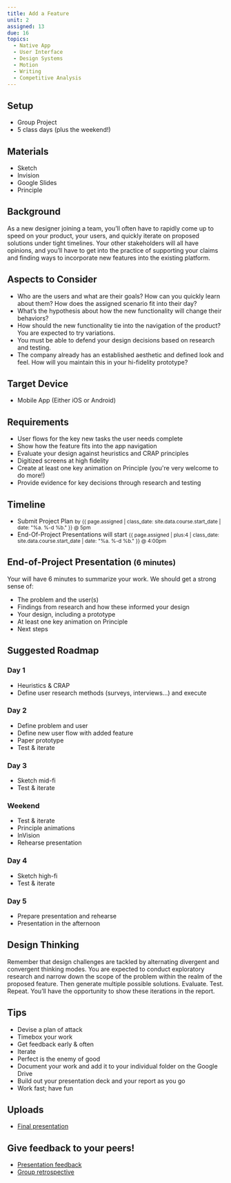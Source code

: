 ```yaml
---
title: Add a Feature
unit: 2
assigned: 13
due: 16
topics:
  - Native App
  - User Interface
  - Design Systems
  - Motion
  - Writing
  - Competitive Analysis
---
```

## Setup

* Group Project
* 5 class days (plus the weekend!)

## Materials

* Sketch
* Invision
* Google Slides
* Principle

## Background

As a new designer joining a team, you’ll often have to rapidly come up to speed on your product, your users, and quickly iterate on proposed solutions under tight timelines. Your other stakeholders will all have opinions, and you’ll have to get into the practice of supporting your claims and finding ways to incorporate new features into the existing platform.

## Aspects to Consider

* Who are the users and what are their goals? How can you quickly learn about them? How does the assigned scenario fit into their day?
* What’s the hypothesis about how the new functionality will change their behaviors?
* How should the new functionality tie into the navigation of the product? You are expected to try variations.
* You must be able to defend your design decisions based on research and testing.
* The company already has an established aesthetic and defined look and feel. How will you maintain this in your hi-fidelity prototype?

## Target Device

* Mobile App (Either iOS or Android)

## Requirements

* User flows for the key new tasks the user needs complete
* Show how the feature fits into the app navigation
* Evaluate your design against heuristics and CRAP principles
* Digitized screens at high fidelity
* Create at least one key animation on Principle (you're very welcome to do more!)
* Provide evidence for key decisions through research and testing

## Timeline

* Submit Project Plan <small>by {{ page.assigned | class_date: site.data.course.start_date | date: "%a.&nbsp;%-d&nbsp;%b." }} @ 5pm</small>
* End-Of-Project Presentations will start <small>{{ page.assigned | plus:4 | class_date: site.data.course.start_date | date: "%a.&nbsp;%-d&nbsp;%b." }} @ 4:00pm</small>

## End-of-Project Presentation <small>(6 minutes)</small>

Your will have 6 minutes to summarize your work. We should get a strong sense of:

* The problem and the user(s)
* Findings from research and how these informed your design
* Your design, including a prototype
* At least one key animation on Principle
* Next steps

## Suggested Roadmap

### Day 1

* Heuristics & CRAP
* Define user research methods (surveys, interviews...) and execute

### Day 2

* Define problem and user
* Define new user flow with added feature
* Paper prototype
* Test & iterate

### Day 3

* Sketch mid-fi
* Test & iterate

### Weekend

* Test & iterate
* Principle animations
* InVision
* Rehearse presentation

### Day 4

* Sketch high-fi
* Test & iterate

### Day 5

* Prepare presentation and rehearse
* Presentation in the afternoon

## Design Thinking

Remember that design challenges are tackled by alternating divergent and convergent thinking modes. You are expected to conduct exploratory research and narrow down the scope of the problem within the realm of the proposed feature. Then generate multiple possible solutions. Evaluate. Test. Repeat. You’ll have the opportunity to show these iterations in the report.

## Tips

* Devise a plan of attack
* Timebox your work
* Get feedback early & often
* Iterate
* Perfect is the enemy of good
* Document your work and add it to your individual folder on the Google Drive
* Build out your presentation deck and your report as you go
* Work fast; have fun

## Uploads

* [Final presentation](https://drive.google.com/drive/u/2/folders/1Kwyg2OznrFg3kWhWFmI6EFlJ4dzKcim1)

## Give feedback to your peers!

* [Presentation feedback](https://drive.google.com/drive/u/2/folders/1BGYunKoCSPe2xPnwaUrx52hvTzABYNq0)
* [Group retrospective](https://drive.google.com/drive/u/2/folders/1Mo73u58lBn6HPBQxwVxn9a9Waxke0FFO)
